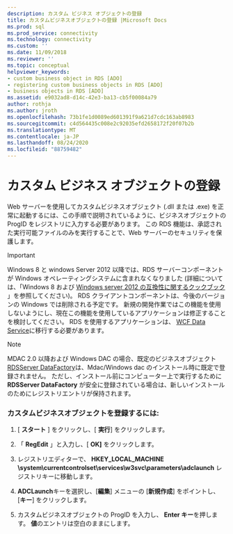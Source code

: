 ```yaml
---
description: カスタム ビジネス オブジェクトの登録
title: カスタムビジネスオブジェクトの登録 |Microsoft Docs
ms.prod: sql
ms.prod_service: connectivity
ms.technology: connectivity
ms.custom: ''
ms.date: 11/09/2018
ms.reviewer: ''
ms.topic: conceptual
helpviewer_keywords:
- custom business object in RDS [ADO]
- registering custom business objects in RDS [ADO]
- business objects in RDS [ADO]
ms.assetid: e9032ad8-d14c-42e3-ba13-cb5f00084a79
author: rothja
ms.author: jroth
ms.openlocfilehash: 73b1fe1d0089ed601391f9a621d7cdc163ab8983
ms.sourcegitcommit: c4d564435c008e2c92035efd2658172f20f07b2b
ms.translationtype: MT
ms.contentlocale: ja-JP
ms.lasthandoff: 08/24/2020
ms.locfileid: "88759482"
---
```

# <a name="registering-a-custom-business-object"></a>カスタム ビジネス オブジェクトの登録
Web サーバーを使用してカスタムビジネスオブジェクト (.dll または .exe) を正常に起動するには、この手順で説明されているように、ビジネスオブジェクトの ProgID をレジストリに入力する必要があります。 この RDS 機能は、承認された実行可能ファイルのみを実行することで、Web サーバーのセキュリティを保護します。  
  
> [!IMPORTANT]
>  Windows 8 と windows Server 2012 以降では、RDS サーバーコンポーネントが Windows オペレーティングシステムに含まれなくなりました (詳細については、「Windows 8 および [Windows server 2012 の互換性に関するクックブック](https://www.microsoft.com/download/details.aspx?id=27416) 」を参照してください)。 RDS クライアントコンポーネントは、今後のバージョンの Windows では削除される予定です。 新規の開発作業ではこの機能を使用しないようにし、現在この機能を使用しているアプリケーションは修正することを検討してください。 RDS を使用するアプリケーションは、 [WCF Data Service](https://go.microsoft.com/fwlink/?LinkId=199565)に移行する必要があります。  
  
> [!NOTE]
>  MDAC 2.0 以降および Windows DAC の場合、既定のビジネスオブジェクト [RDSServer DataFactory](../../reference/rds-api/datafactory-object-rdsserver.md)は、Mdac/Windows dac のインストール時に既定で登録されません。 ただし、インストール前にコンピューター上で実行するために **RDSServer DataFactory** が安全に登録されている場合は、新しいインストールのためにレジストリエントリが保持されます。  
  
### <a name="to-register-a-custom-business-object"></a>カスタムビジネスオブジェクトを登録するには:  
  
1.  [ **スタート** ] をクリックし、[ **実行**] をクリックします。  
  
2.  「 **RegEdit** 」と入力し、[ **OK]** をクリックします。  
  
3.  レジストリエディターで、 **HKEY_LOCAL_MACHINE \system\currentcontrolset\services\w3svc\parameters\adclaunch** レジストリキーに移動します。  
  
4.  **ADCLaunch**キーを選択し、[**編集**] メニューの [**新規作成**] をポイントし、[**キー**] をクリックします。  
  
5.  カスタムビジネスオブジェクトの ProgID を入力し、 **Enter キー**を押します。 **値**のエントリは空白のままにします。